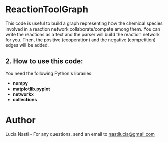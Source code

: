 # ReactionToolGraph

This code is useful to build a graph representing how the chemical species involved in a reaction network collaborate/compete among them. You can write the reactions as a text and the parser will build the reaction network for you. Then, the positive (cooperation) and the negative (competition) edges will be added. 

## 2. How to use this code: 
You need the following Python's libraries:

- **numpy**
- **matplotlib.pyplot**
- **networkx**
- **collections**

# Author 

Lucia Nasti - For any questions, send an email to nastilucia@gmail.com
